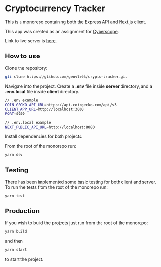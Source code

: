 # Cryptocurrency Tracker

This is a monorepo containing both the Express API and Next.js client.

This app was created as an assignment for [Cyberscope](https://www.cyberscope.io/).

Link to live server is [here](https://crypto-tracker-sepia-three.vercel.app/).

## How to use

Clone the repository:

```bash
git clone https://github.com/geovla93/crypto-tracker.git
```

Navigate into the project. Create a **.env** file inside **server** directory, and a **.env.local** file inside **client** directory.

```bash
// .env example
COIN_GECKO_API_URL=https://api.coingecko.com/api/v3
CLIENT_APP_URL=http://localhost:3000
PORT=8080
```

```bash
// .env.local example
NEXT_PUBLIC_API_URL=http://localhost:8080
```

Install dependencies for both projects.

From the root of the monorepo run:

```bash
yarn dev
```

## Testing

There has been implemented some basic testing for both client and server.
To run the tests from the root of the monorepo run:

```bash
yarn test
```

## Production

If you wish to build the projects just run from the root of the monorepo:

```bash
yarn build
```

and then

```bash
yarn start
```

to start the project.

